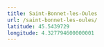 ```yaml
---
title: Saint-Bonnet-les-Oules
url: /saint-bonnet-les-oules/
latitude: 45.5439729
longitude: 4.327794600000001
---
```

